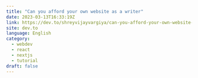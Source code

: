 ```yaml
---
title: "Can you afford your own website as a writer"
date: 2023-03-13T16:33:19Z
link: https://dev.to/shreyvijayvargiya/can-you-afford-your-own-website-as-a-writer-3ch6?utm_medium=RSS&utm_source=news.12bit.vn
site: dev.to
language: English
category:
  - webdev
  - react
  - nextjs
  - tutorial
draft: false
---
```

